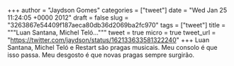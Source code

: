 
+++
author = "Jaydson Gomes"
categories = ["tweet"]
date = "Wed Jan 25 11:24:05 +0000 2012"
draft = false
slug = "3263867e54409f187aeca80db36d2069ba2fc970"
tags = ["tweet"]
title = """Luan Santana, Michel Teló..."""
tweet = true
micro = true
tweet_url = "https://twitter.com/jaydson/status/162133633581322240"
+++
Luan Santana, Michel Teló e Restart são pragas musicais. Meu consolo é que isso passa. Meu desgosto é que novas pragas sempre surgirão.
